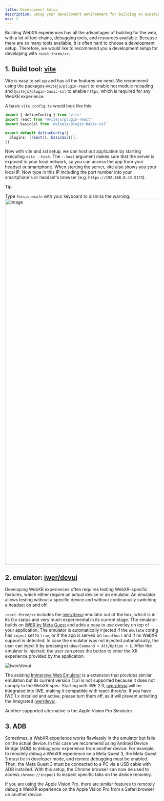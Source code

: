 ```yaml
---
title: Development Setup
description: Setup your development environment for building XR experiences.
nav: 2
---
```


Building WebXR experiences has all the advantages of building for the web, with a lot of tool chains, debugging tools, and resources available. 
Because there are so many tools available, it is often hard to choose a development setup. Therefore, we would like to recommend you a development setup for developing with `react-three/xr`.

## 1. Build tool: [vite](https://vitejs.dev/)

Vite is easy to set up and has all the features we need. We recommend using the packages `@vitejs/plugin-react` to enable hot module reloading and `@vitejs/plugin-basic-ssl` to enable `https`, which is required for any WebXR experience.

A basic `vite.config.ts` would look like this:

```ts
import { defineConfig } from 'vite'
import react from '@vitejs/plugin-react'
import basicSsl from '@vitejs/plugin-basic-ssl'

export default defineConfig({
  plugins: [react(), basicSsl()],
})
```

Now with vite and ssl setup, we can host out application by starting executing `vite --host`. The `--host` argument makes sure that the server is exposed to your local network, so you can access the app from your headset or smartphone. When starting the server, vite also shows you your local IP. Now type in this IP including the port number into your smartphone's or headset's browser (e.g. `https://192.168.0.43:5173`).

> [!TIP]
> Type `thisisunsafe` with your keyboard to dismiss the warning:
> <img width="1193" alt="image" src="https://github.com/user-attachments/assets/2b991261-7028-48fb-a461-6328a11866d8">


## 2. emulator: [iwer/devui](https://github.com/meta-quest/immersive-web-emulation-runtime/blob/main/devui/README.md)

Developing WebXR experiences often requires testing WebXR-specific features, which either require an actual device or an emulator. An emulator allows testing without a specific device and without continuously switching a headset on and off.

`react-three/xr` includes the [iwer/devui](https://github.com/meta-quest/immersive-web-emulation-runtime/blob/main/devui/README.md) emulator out of the box, which is in its 0.x status and very much experimental in its current stage. The emulator builds on [IWER by Meta Quest](https://github.com/meta-quest/immersive-web-emulation-runtime/) and adds a easy to use overlay on top of your application. The emulator is automatically injected if the `emulate` config has `inject` set to `true`, or if the app is served on `localhost` and if no WebXR support is detected. In case the emulator was not injected automatically, the user can inject it by pressing `Window/Command + Alt/Option + E`. After the emulator is injected, the user can press the button to enter the XR experience provided by the application.

![iwer/devui](./emulator.gif)

The existing [Immersive Web Emulator](https://chromewebstore.google.com/detail/immersive-web-emulator/cgffilbpcibhmcfbgggfhfolhkfbhmik) is a extension that provides similar emulation but its current version (1.x) is not supported because it does not comply to the WebXR spec. Starting with IWE 2.0, [iwer/devui](https://github.com/meta-quest/immersive-web-emulation-runtime/blob/main/devui/README.md) will be integrated into IWE, making it compatible with react-three/xr. If you have IWE 1.x installed and active, please turn them off, as it will prevent activiting the integrated [iwer/devui](https://github.com/meta-quest/immersive-web-emulation-runtime/blob/main/devui/README.md). 

Another supported alternative is the Apple Vision Pro Simulator.

## 3. ADB

Sometimes, a WebXR experience works flawlessly in the emulator but fails on the actual device. In this case we recommend using Android Device Bridge (ADB) to debug your experience from another device. For example, to remotely debug a WebXR experience on a Meta Quest 3, the Meta Quest 3 must be in developer mode, and remote debugging must be enabled. Then, the Meta Quest 3 must be connected to a PC via a USB cable with ADB installed. With this setup, the Chrome browser can now be used to access `chrome://inspect` to inspect specific tabs on the device remotely.

If you are using the Apple Vision Pro, there are similar features to remotely debug a WebXR experience on the Apple Vision Pro from a Safari browser on another device. 
